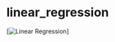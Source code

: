 # linear_regression
[![Linear Regression](https://img.shields.io/badge/Linear-%20regression-yellowgreen)]

